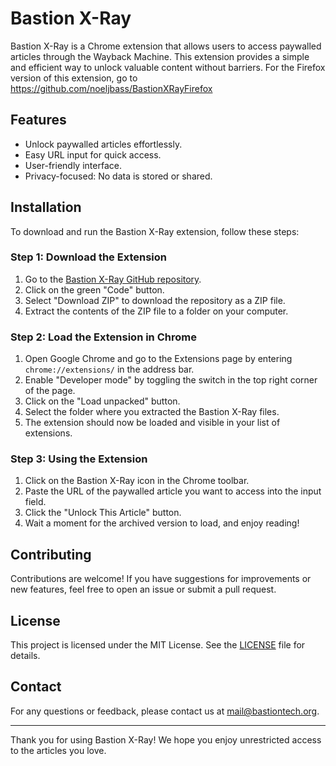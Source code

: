 # Bastion X-Ray

Bastion X-Ray is a Chrome extension that allows users to access paywalled articles through the Wayback Machine. This extension provides a simple and efficient way to unlock valuable content without barriers.
For the Firefox version of this extension, go to https://github.com/noeljbass/BastionXRayFirefox

## Features

- Unlock paywalled articles effortlessly.
- Easy URL input for quick access.
- User-friendly interface.
- Privacy-focused: No data is stored or shared.

## Installation

To download and run the Bastion X-Ray extension, follow these steps:

### Step 1: Download the Extension

1. Go to the [Bastion X-Ray GitHub repository](https://github.com/noeljbass/BastionXRay).
2. Click on the green "Code" button.
3. Select "Download ZIP" to download the repository as a ZIP file.
4. Extract the contents of the ZIP file to a folder on your computer.

### Step 2: Load the Extension in Chrome

1. Open Google Chrome and go to the Extensions page by entering `chrome://extensions/` in the address bar.
2. Enable "Developer mode" by toggling the switch in the top right corner of the page.
3. Click on the "Load unpacked" button.
4. Select the folder where you extracted the Bastion X-Ray files.
5. The extension should now be loaded and visible in your list of extensions.

### Step 3: Using the Extension

1. Click on the Bastion X-Ray icon in the Chrome toolbar.
2. Paste the URL of the paywalled article you want to access into the input field.
3. Click the "Unlock This Article" button.
4. Wait a moment for the archived version to load, and enjoy reading!

## Contributing

Contributions are welcome! If you have suggestions for improvements or new features, feel free to open an issue or submit a pull request.

## License

This project is licensed under the MIT License. See the [LICENSE](LICENSE) file for details.

## Contact

For any questions or feedback, please contact us at [mail@bastiontech.org](mailto:mail@bastiontech.org).

---

Thank you for using Bastion X-Ray! We hope you enjoy unrestricted access to the articles you love.

